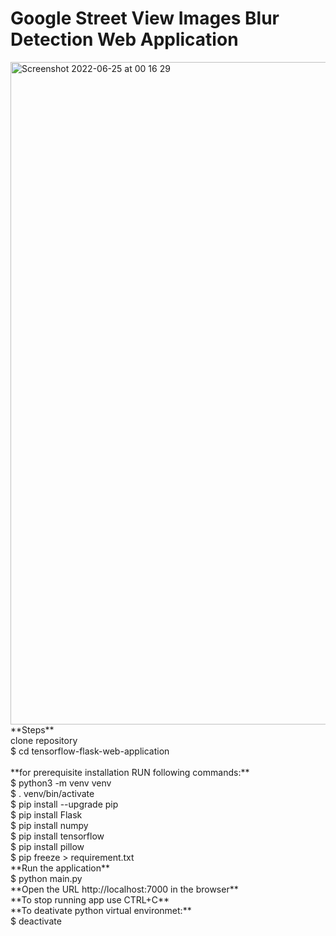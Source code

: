 # Google Street View Images Blur Detection Web Application
<img width="1060" alt="Screenshot 2022-06-25 at 00 16 29" src="https://user-images.githubusercontent.com/43514418/175700009-cdf84fdb-9f44-4c8d-9811-17db33e984f7.png">
**Steps**  <br/>
clone repository<br/>
$ cd tensorflow-flask-web-application <br/>
<br/>
**for prerequisite installation RUN following commands:**  <br/>
$ python3 -m venv venv <br/>
$ . venv/bin/activate <br/>
$ pip install --upgrade pip <br/>
$ pip install Flask <br/>
$ pip install numpy <br/>
$ pip install tensorflow <br/>
$ pip install pillow <br/>
$ pip freeze > requirement.txt<br/> 
**Run the application**  <br/>
$ python main.py <br/>
**Open the URL http://localhost:7000 in the browser**  <br/>
**To stop running app use CTRL+C**  <br/>
**To deativate python virtual environmet:**  <br/>
$ deactivate <br/>  

